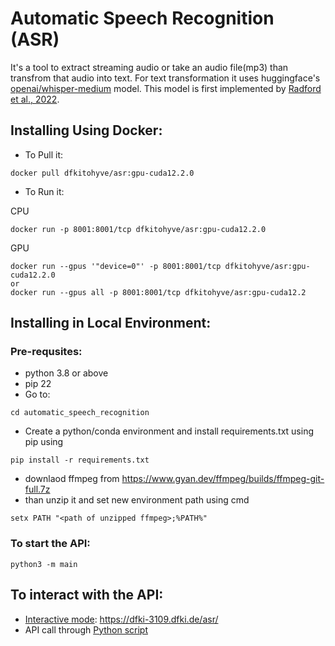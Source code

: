 # Automatic Speech Recognition (ASR)
It's a tool to extract streaming audio or take an audio file(mp3) than transfrom that audio into text. For text transformation it uses huggingface's [openai/whisper-medium](https://huggingface.co/openai/whisper-medium) model. This model is first implemented by [Radford et al., 2022](https://arxiv.org/abs/2212.04356).

## Installing Using Docker:
* To Pull it: 
```
docker pull dfkitohyve/asr:gpu-cuda12.2.0
```
* To Run it: 

CPU
```
docker run -p 8001:8001/tcp dfkitohyve/asr:gpu-cuda12.2.0
```

GPU
```
docker run --gpus '"device=0"' -p 8001:8001/tcp dfkitohyve/asr:gpu-cuda12.2.0
or
docker run --gpus all -p 8001:8001/tcp dfkitohyve/asr:gpu-cuda12.2
```




## Installing in Local Environment:
### Pre-requsites:
* python 3.8 or above
* pip 22
* Go to:
```
cd automatic_speech_recognition
```
* Create a python/conda environment and install requirements.txt using pip using 
```
pip install -r requirements.txt
```

* downlaod ffmpeg from https://www.gyan.dev/ffmpeg/builds/ffmpeg-git-full.7z
* than  unzip it and set new environment path using cmd
```
setx PATH "<path of unzipped ffmpeg>;%PATH%"
``` 

### To start the API:
```
python3 -m main
```
## To interact with the API:
* <u>Interactive mode</u>:  https://dfki-3109.dfki.de/asr/
* API call through [Python script](https://github.com/DFKI-NLP/tohyve-services/blob/master/automatic_speech_recognition/request_example.py)

